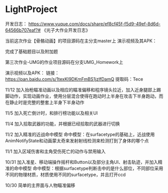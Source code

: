 # LightProject
开发日志：
https://www.yuque.com/docs/share/ef8cf45f-f5d9-49ef-8d6d-64566b707eaf?# 《光子大作业开发日志》

当前这次作业【骨骼动画】的项目源码在主分支master上
演示视频及其APK：

完成了基础题目以及附加题





第三次作业-UMG的作业项目源码在分支UMG_Homework上

演示视频以及APK：
链接：https://pan.baidu.com/s/1texKI9DKmFmBS1jzlfDamQ 
提取码：Tece




11/12
加入抬枪瞄准动画以及相应的瞄准偏移和程序镜头拉近，加入近身腿部上踢脚动作，实现动画作业，使用分层混合使得在跑动时上半身在攻击下半身跑动，而在静止时是完整的整套上半身下半身动作

11/5
加入死亡倒计时，和排行榜功能以及相关UI

11/4
加入拾取武器的功能，并根据已经拾取的武器进行切换

11/2
加入精准的近战命中模型
命中模型：在surfacetype的基础上，近战使用AnimNotifyState和动画蒙太奇来发射射线检测来检测打到了身体的哪个点

11/1
加入区域伤害和主角受伤死亡的动作与禁用输入

10/31
加入准星、移动端操作摇杆和Button以及部分主角UI、射击轨迹，并加入精准的命中模型
命中模型：根据surfacetype判断击中的是什么部位，不同部位采用不同的物理材质，材质使用不同的surfacetype，并且打开ccd

10/30
简单的主界面与人物瞄准偏移
